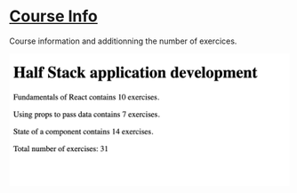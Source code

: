 # [Course Info](https://fullstackopen.com/en/part1/java_script#exercises-1-3-1-5) 

Course information and additionning the number of exercices.

![Alt text](<./images/Screenshot 2023-12-13 at 18.03.02.png>)